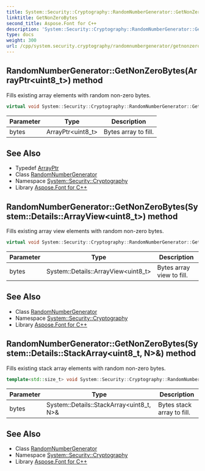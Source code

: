 ```yaml
---
title: System::Security::Cryptography::RandomNumberGenerator::GetNonZeroBytes method
linktitle: GetNonZeroBytes
second_title: Aspose.Font for C++
description: 'System::Security::Cryptography::RandomNumberGenerator::GetNonZeroBytes method. Fills existing array elements with random non-zero bytes in C++.'
type: docs
weight: 300
url: /cpp/system.security.cryptography/randomnumbergenerator/getnonzerobytes/
---
```

## RandomNumberGenerator::GetNonZeroBytes(ArrayPtr\<uint8_t\>) method


Fills existing array elements with random non-zero bytes.

```cpp
virtual void System::Security::Cryptography::RandomNumberGenerator::GetNonZeroBytes(ArrayPtr<uint8_t> bytes)
```


| Parameter | Type | Description |
| --- | --- | --- |
| bytes | ArrayPtr\<uint8_t\> | Bytes array to fill. |

## See Also

* Typedef [ArrayPtr](../../../system/arrayptr/)
* Class [RandomNumberGenerator](../)
* Namespace [System::Security::Cryptography](../../)
* Library [Aspose.Font for C++](../../../)
## RandomNumberGenerator::GetNonZeroBytes(System::Details::ArrayView\<uint8_t\>) method


Fills existing array view elements with random non-zero bytes.

```cpp
virtual void System::Security::Cryptography::RandomNumberGenerator::GetNonZeroBytes(System::Details::ArrayView<uint8_t> bytes)
```


| Parameter | Type | Description |
| --- | --- | --- |
| bytes | System::Details::ArrayView\<uint8_t\> | Bytes array view to fill. |

## See Also

* Class [RandomNumberGenerator](../)
* Namespace [System::Security::Cryptography](../../)
* Library [Aspose.Font for C++](../../../)
## RandomNumberGenerator::GetNonZeroBytes(System::Details::StackArray\<uint8_t, N\>\&) method


Fills existing stack array elements with random non-zero bytes.

```cpp
template<std::size_t> void System::Security::Cryptography::RandomNumberGenerator::GetNonZeroBytes(System::Details::StackArray<uint8_t, N> &bytes)
```


| Parameter | Type | Description |
| --- | --- | --- |
| bytes | System::Details::StackArray\<uint8_t, N\>\& | Bytes stack array to fill. |

## See Also

* Class [RandomNumberGenerator](../)
* Namespace [System::Security::Cryptography](../../)
* Library [Aspose.Font for C++](../../../)
